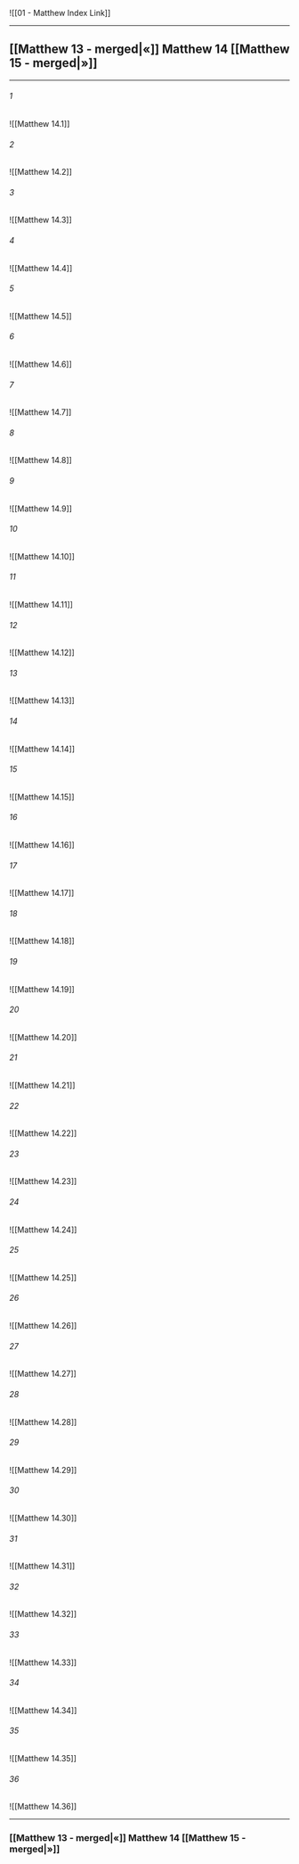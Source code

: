 ![[01 - Matthew Index Link]]

---
##  [[Matthew 13 - merged|«]] Matthew 14 [[Matthew 15 - merged|»]]

---

###### 1
![[Matthew 14.1]] 

###### 2
![[Matthew 14.2]] 

###### 3
![[Matthew 14.3]] 

###### 4
![[Matthew 14.4]]

###### 5 
![[Matthew 14.5]] 

###### 6
![[Matthew 14.6]] 

###### 7
![[Matthew 14.7]] 

###### 8
![[Matthew 14.8]] 

###### 9
![[Matthew 14.9]] 

###### 10
![[Matthew 14.10]] 

###### 11
![[Matthew 14.11]] 

###### 12
![[Matthew 14.12]]

###### 13
![[Matthew 14.13]] 

###### 14
![[Matthew 14.14]] 

###### 15
![[Matthew 14.15]]

###### 16
![[Matthew 14.16]] 

###### 17
![[Matthew 14.17]]

###### 18
![[Matthew 14.18]] 

###### 19
![[Matthew 14.19]] 

###### 20
![[Matthew 14.20]]

###### 21
![[Matthew 14.21]] 

###### 22
![[Matthew 14.22]] 

###### 23
![[Matthew 14.23]]

###### 24
![[Matthew 14.24]] 

###### 25
![[Matthew 14.25]]

###### 26
![[Matthew 14.26]] 

###### 27
![[Matthew 14.27]] 

###### 28
![[Matthew 14.28]]

###### 29
![[Matthew 14.29]] 

###### 30
![[Matthew 14.30]] 

###### 31
![[Matthew 14.31]] 

###### 32
![[Matthew 14.32]] 

###### 33
![[Matthew 14.33]]

###### 34
![[Matthew 14.34]] 

###### 35
![[Matthew 14.35]]

###### 36
![[Matthew 14.36]] 


---
###  [[Matthew 13 - merged|«]] Matthew 14 [[Matthew 15 - merged|»]]